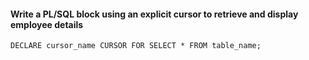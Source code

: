 #### Write a PL/SQL block using an explicit cursor to retrieve and display employee details

```plsql
DECLARE cursor_name CURSOR FOR SELECT * FROM table_name;
```